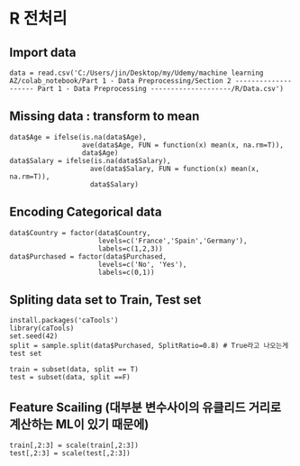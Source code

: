 # R 전처리
## Import data
```
data = read.csv('C:/Users/jin/Desktop/my/Udemy/machine learning AZ/colab_notebook/Part 1 - Data Preprocessing/Section 2 -------------------- Part 1 - Data Preprocessing --------------------/R/Data.csv')
```

## Missing data : transform to mean
```
data$Age = ifelse(is.na(data$Age),
                  ave(data$Age, FUN = function(x) mean(x, na.rm=T)),
                  data$Age)
data$Salary = ifelse(is.na(data$Salary),
                    ave(data$Salary, FUN = function(x) mean(x, na.rm=T)),
                    data$Salary)
```

## Encoding Categorical data
```
data$Country = factor(data$Country,
                      levels=c('France','Spain','Germany'),
                      labels=c(1,2,3))
data$Purchased = factor(data$Purchased,
                      levels=c('No', 'Yes'),
                      labels=c(0,1))
```

## Spliting data set to Train, Test set
```
install.packages('caTools')
library(caTools)
set.seed(42)
split = sample.split(data$Purchased, SplitRatio=0.8) # True라고 나오는게 test set

train = subset(data, split == T)
test = subset(data, split ==F)
```

## Feature Scailing (대부분 변수사이의 유클리드 거리로 계산하는 ML이 있기 때문에)
```
train[,2:3] = scale(train[,2:3])
test[,2:3] = scale(test[,2:3])
```
